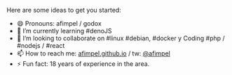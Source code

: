 Here are some ideas to get you started:

- 😄 Pronouns: afimpel / godox
- 🌱 I’m currently learning #denoJS
- 👯 I’m looking to collaborate on #linux #debian, #docker y Coding #php / #nodejs / #react
- 📫 How to reach me: [afimpel.github.io](https://afimpel.github.io) / tw: [@afimpel](https://twitter.com/afimpel)
- ⚡ Fun fact: 18 years of experience in the area.

